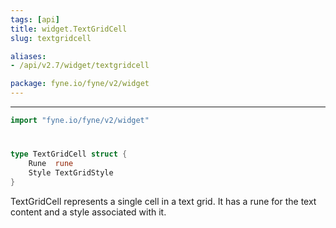 ```yaml
---
tags: [api]
title: widget.TextGridCell
slug: textgridcell

aliases:
- /api/v2.7/widget/textgridcell

package: fyne.io/fyne/v2/widget
---
```



---
```go
import "fyne.io/fyne/v2/widget"
```

#

###

```go
type TextGridCell struct {
	Rune  rune
	Style TextGridStyle
}
```

TextGridCell represents a single cell in a text grid. It has a rune for the text content and a style associated with it.
